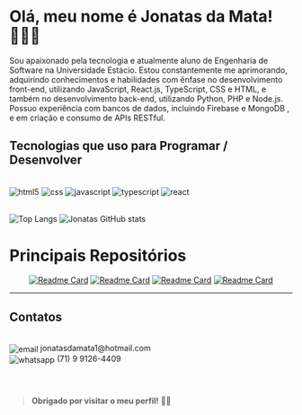 # Olá, meu nome é Jonatas da Mata! 🙋🏻‍♂️

Sou apaixonado pela tecnologia e atualmente aluno de Engenharia de Software na Universidade Estácio. Estou constantemente me aprimorando, adquirindo conhecimentos e habilidades com ênfase no desenvolvimento front-end, utilizando JavaScript, React.js, TypeScript, CSS e HTML, e também no desenvolvimento back-end, utilizando Python, PHP e Node.js. Possuo experiência com bancos de dados, incluindo Firebase e MongoDB , e em criação e consumo de APIs RESTful.


## Tecnologias que uso para Programar / Desenvolver


<div style="display: inline_block"> <br/>
    <img align="center" alt="html5" src="https://img.shields.io/badge/HTML5-E34F26?style=for-the-badge&logo=html5&logoColor=white" />
    <img align="center" alt="css" src="https://img.shields.io/badge/CSS3-1572B6?style=for-the-badge&logo=css3&logoColor=white" />
    <img align="center" alt="javascript" src="https://img.shields.io/badge/JavaScript-F7DF1E?style=for-the-badge&logo=javascript&logoColor=black" />
    <img align="center" alt="typescript" src="https://img.shields.io/badge/TypeScript-007ACC?style=for-the-badge&logo=typescript&logoColor=white" />
    <img align="center" alt="react" src="https://img.shields.io/badge/React-20232A?style=for-the-badge&logo=react&logoColor=61DAFB" />
</div> <br/>


![Top Langs](https://github-readme-stats.vercel.app/api/top-langs/?username=jonatasdamata&layout=compact) ![Jonatas GitHub stats](https://github-readme-stats.vercel.app/api?username=jonatasdamata&show_icons=true&theme=radical)

# Principais Repositórios

<div align='center'>

[![Readme Card](https://github-readme-stats.vercel.app/api/pin/?username=jonatasdamata&repo=sistema-chamados-react&bg_color=00000000&text_color=ffffff&hide_border=false&card_width=100)](https://github.com/jonatasdamata/sistema-chamados-react)
[![Readme Card](https://github-readme-stats.vercel.app/api/pin/?username=jonatasdamata&repo=todolist-typescript-react&bg_color=00000000&text_color=ffffff&hide_border=false&card_width=100)](https://github.com/jonatasdamata/todolist-typescript-react)
[![Readme Card](https://github-readme-stats.vercel.app/api/pin/?username=jonatasdamata&repo=projeto-filme-react&bg_color=00000000&text_color=ffffff&hide_border=false&card_width=100)](https://github.com/jonatasdamata/projeto-filme-react)
[![Readme Card](https://github-readme-stats.vercel.app/api/pin/?username=jonatasdamata&repo=projeto-login&bg_color=00000000&text_color=ffffff&hide_border=false&card_width=100)](https://github.com/jonatasdamata/projeto-login)

</div>

<hr>

## Contatos

<div style="display: inline_block"> <br/>
    <img align="center" alt="email" src="https://img.shields.io/badge/Microsoft_Outlook-0078D4?style=for-the-badge&logo=microsoft-outlook&logoColor=white" /> jonatasdamata1@hotmail.com <br/>
    <img align="center" alt="whatsapp" src="https://img.shields.io/badge/WhatsApp-25D366?style=for-the-badge&logo=whatsapp&logoColor=white" />  (71) 9 9126-4409

</div> <br/>



#
> **Obrigado por visitar o meu perfil!** 👋🏽
